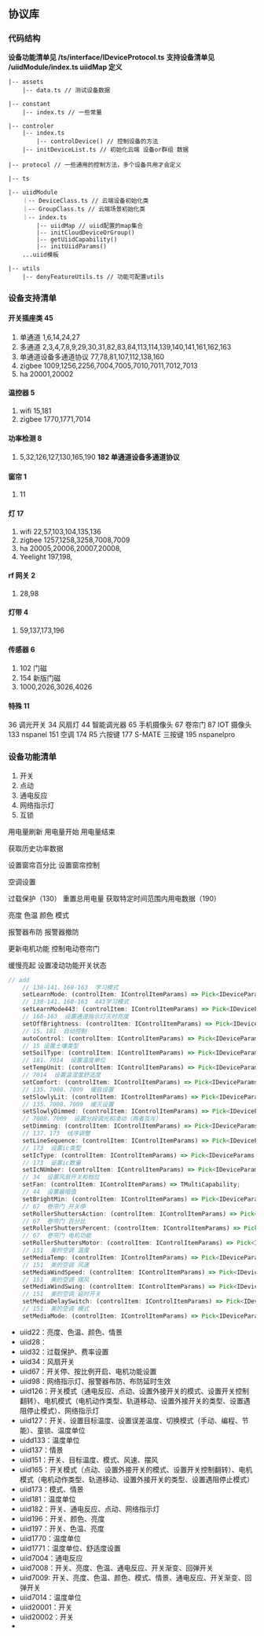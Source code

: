 ## 协议库

### 代码结构
**设备功能清单见 /ts/interface/IDeviceProtocol.ts**
**支持设备清单见 /uiidModule/index.ts uiidMap 定义**
```
|-- assets
	|-- data.ts // 测试设备数据

|-- constant
	|-- index.ts // 一些常量

|-- controler
	|-- index.ts
		|-- controlDevice() // 控制设备的方法
	|-- initDeviceList.ts // 初始化云端 设备or群组 数据

|-- protocol // 一些通用的控制方法，多个设备共用才会定义

|-- ts

|-- uiidModule
	｜-- DeviceClass.ts // 云端设备初始化类
	｜-- GroupClass.ts // 云端场景初始化类
	｜-- index.ts
		|-- uiidMap // uiid配置的map集合
		|-- initCloudDeviceOrGroup()
		|-- getUiidCapability()
		|-- initUiidParams()
	...uiid模板

|-- utils
	|-- denyFeatureUtils.ts // 功能可配置utils

```

### 设备支持清单

#### 开关插座类 45

1. 单通道 1,6,14,24,27
2. 多通道 2,3,4,7,8,9,29,30,31,82,83,84,113,114,139,140,141,161,162,163
3. 单通道设备多通道协议 77,78,81,107,112,138,160
4. zigbee 1009,1256,2256,7004,7005,7010,7011,7012,7013
5. ha 20001,20002

#### 温控器 5

1. wifi 15,181
2. zigbee 1770,1771,7014

#### 功率检测 8

1. 5,32,126,127,130,165,190
   **182 单通道设备多通道协议**

#### 窗帘 1

1. 11

#### 灯 17

1. wifi 22,57,103,104,135,136
2. zigbee 1257,1258,3258,7008,7009
3. ha 20005,20006,20007,20008,
4. Yeelight 197,198,

#### rf 网关 2

1. 28,98

#### 灯带 4

1. 59,137,173,196

#### 传感器 6

1. 102 门磁
2. 154 新版门磁
3. 1000,2026,3026,4026

#### 特殊 11

36 调光开关
34 风扇灯
44 智能调光器
65 手机摄像头
67 卷帘门
87 IOT 摄像头
133 nspanel
151 空调
174 R5 六按键
177 S-MATE 三按键
195 nspanelpro

### 设备功能清单

1. 开关
2. 点动
3. 通电反应
4. 网络指示灯
5. 互锁

用电量刷新
用电量开始
用电量结束

获取历史功率数据

设置窗帘百分比
设置窗帘控制

空调设置

过载保护（130）
重置总用电量
获取特定时间范围内用电数据（190）

亮度
色温
颜色
模式

报警器布防
报警器撤防

更新电机功能
控制电动卷帘门

缓慢亮起
设置凌动功能开关状态

```ts
// add
    // 138-141、160-163  学习模式
    setLearnMode: (controlItem: IControlItemParams) => Pick<IDeviceParams, 'learnMode'>;
    // 138-141、160-163  443学习模式
    setLearnMode443: (controlItem: IControlItemParams) => Pick<IDeviceParams, 'learnMode433'>;
    // 160-163  设置通道指示灯灭时亮度
    setOffBrightness: (controlItem: IControlItemParams) => Pick<IDeviceParams, 'offBrightness'>;
    // 15、181  自动控制
    autoControl: (controlItem: IControlItemParams) => Pick<IDeviceParams, 'deviceType' | 'mainSwitch' | 'targets' | 'autoControl' | 'autoControlEnabled'>;
    // 15 设置土壤类型
    setSoilType: (controlItem: IControlItemParams) => Pick<IDeviceParams, 'soilType'>;
    // 181、7014  设置温度单位
    setTempUnit: (controlItem: IControlItemParams) => Pick<IDeviceParams, 'tempUnit'>;
    // 7014  设置温湿度舒适度
    setComfort: (controlItem: IControlItemParams) => Pick<IDeviceParams, 'tempComfortLower' | 'tempComfortUpper' | 'humiComfortLower' | 'humiComfortUpper'>;
    // 135、7008、7009  缓启设置
    setSlowlyLit: (controlItem: IControlItemParams) => Pick<IDeviceParams, 'slowlyLit'>;
    // 135、7008、7009  缓灭设置
    setSlowlyDimmed: (controlItem: IControlItemParams) => Pick<IDeviceParams, 'slowlyDimmed'>;
    // 7008、7009  设置分段调光和凌动（两者互斥）
    setDimming: (controlItem: IControlItemParams) => Pick<IDeviceParams, 'dimming' | 'quickSwitch'>;
    // 137、173  线序调整
    setLineSequence: (controlItem: IControlItemParams) => Pick<IDeviceParams, 'lineSequence'>;
    // 173  设置ic类型
    setIcType: (controlItem: IControlItemParams) => Pick<IDeviceParams, 'icType'>;
    // 173  设置ic数量
    setIcNUmber: (controlItem: IControlItemParams) => Pick<IDeviceParams, 'icNumber'>;
    // 34  设置风扇开关和档位
    setFan: (controlItem: IControlItemParams) => TMultiCapability;
    // 44  设置最暗值
    setBrightMin: (controlItem: IControlItemParams) => Pick<IDeviceParams, 'switch' | 'brightMin' | 'brightMax' | 'brightness' | 'mode'>;
    // 67  卷帘门 开关停
    setRollerShuttersAction: (controlItem: IControlItemParams) => Pick<IDeviceParams, 'op'>;
    // 67  卷帘门 百分比
    setRollerShuttersPercent: (controlItem: IControlItemParams) => Pick<IDeviceParams, 'per'>;
    // 67  卷帘门 电机功能
    setRollerShuttersMotor: (controlItem: IControlItemParams) => Pick<IDeviceParams, 'set'>;
    // 151  美的空调 温度
    setMediaTemp: (controlItem: IControlItemParams) => Pick<IDeviceParams, 'temperature'>;
    // 151  美的空调 风速
    setMediaWindSpeed: (controlItem: IControlItemParams) => Pick<IDeviceParams, 'wind_speed'>;
    // 151  美的空调 摆风
    setMediaWindSwing: (controlItem: IControlItemParams) => Pick<IDeviceParams, 'wind_swing_ud' | 'wind_swing_lr'>;
    // 151  美的空调 延时开关
    setMediaDelaySwitch: (controlItem: IControlItemParams) => Pick<IDeviceParams, 'power_off_timer' | 'power_off_time_value' | 'power_on_timer' | 'power_on_time_value'>;
    // 151  美的空调 模式
    setMediaMode: (controlItem: IControlItemParams) => Pick<IDeviceParams, 'mode'>;
```

- uiid22：亮度、色温、颜色、情景
- uiid28：
- uiid32：过载保护、费率设置
- uiid34：风扇开关
- uiid67：开关停、按比例开启、电机功能设置
- uiid98：网络指示灯、报警器布防、布防延时生效
- uiid126：开关模式（通电反应、点动、设置外接开关的模式、设置开关控制翻转）、电机模式（电机动作类型、轨道移动、设置外接开关的类型、设置遇阻停止模式）、网络指示灯
- uiid127：开关、设置目标温度、设置误差温度、切换模式（手动、编程、节能）、童锁、温度单位
- uidd133：温度单位
- uiid137：情景
- uiid151：开关、目标温度、模式、风速、摆风
- uiid165：开关模式（点动、设置外接开关的模式、设置开关控制翻转）、电机模式（电机动作类型、轨道移动、设置外接开关的类型、设置遇阻停止模式）
- uiid173：模式、情景
- uiid181：温度单位
- uiid182：开关、通电反应、点动、网络指示灯
- uiid196：开关、颜色、亮度
- uiid197：开关、色温、亮度
- uiid1770：温度单位
- uiid1771：温度单位、舒适度设置
- uiid7004：通电反应
- uiid7008：开关、亮度、色温、通电反应、开关渐变、回弹开关
- uiid7009: 开关、亮度、色温、颜色、模式、情景、通电反应、开关渐变、回弹开关
- uiid7014：温度单位
- uiid20001：开关
- uiid20002：开关
-